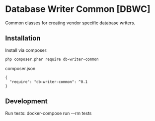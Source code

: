 # Database Writer Common [DBWC]

Common classes for creating vendor specific database writers.

## Installation
Install via composer:

    php composer.phar require db-writer-common

composer.json

    {
      "require": "db-writer-common": ^0.1
    }

## Development

Run tests:
        docker-compose run --rm tests
    

    